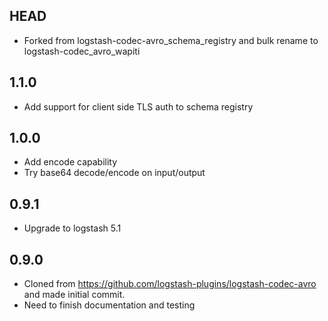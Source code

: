 ## HEAD
 - Forked from logstash-codec-avro_schema_registry and bulk rename to logstash-codec_avro_wapiti

## 1.1.0
 - Add support for client side TLS auth to schema registry

## 1.0.0
 - Add encode capability
 - Try base64 decode/encode on input/output

## 0.9.1
 - Upgrade to logstash 5.1

## 0.9.0
 - Cloned from https://github.com/logstash-plugins/logstash-codec-avro and made initial commit.
 - Need to finish documentation and testing
